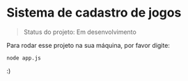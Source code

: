 # Sistema de cadastro de jogos

> Status do projeto: Em desenvolvimento

Para rodar esse projeto na sua máquina, por favor digite:

```
node app.js

```
:)